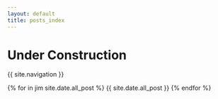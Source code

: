```yaml
---
layout: default
title: posts_index
---
```


# Under Construction

  {{ site.navigation }}
  
  {% for in jim site.date.all_post %}
  {{ site.date.all_post }}
  {% endfor %}



 
